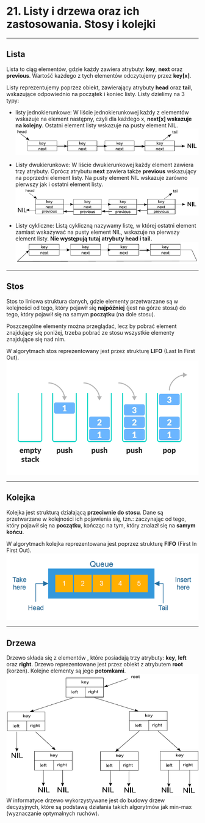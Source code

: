 # 21. Listy i drzewa oraz ich zastosowania. Stosy i kolejki

---
## Lista

Lista to ciąg elementów, gdzie każdy zawiera atrybuty: **key**, **next** oraz **previous**. Wartość każdego z tych elementów odczytujemy przez **key[x]**. 

Listy reprezentujemy poprzez obiekt, zawierający atrybuty **head** oraz **tail**, wskazujące odpowiednio na początek i koniec listy.
Listy dzielimy na 3 typy:

- listy jednokierunkowe:
W liście jednokierunkowej każdy z elementów wskazuje na element następny, czyli dla każdego x, **next[x] wskazuje na kolejny**. Ostatni element listy wskazuje na
pusty element NIL.
![Alt text](images/lista_jednokierunkowa.png)


-  Listy dwukierunkowe:
W liście dwukierunkowej każdy element zawiera trzy atrybuty. Oprócz atrybutu **next** zawiera także **previous** wskazujący na poprzedni element listy. Na pusty
element NIL wskazuje zarówno pierwszy jak i ostatni element listy.
![Alt text](images/lista_dwukierunkowa.png)


-  Listy cykliczne:
Listą cykliczną nazywamy listę, w której ostatni element zamiast wskazywać na pusty element NIL, wskazuje na pierwszy element listy. **Nie występują tutaj atrybuty head i tail.**
![Alt text](images/lista_cykliczna.png)

---

## Stos
Stos to liniowa struktura danych, gdzie elementy przetwarzane są w kolejności od tego, który pojawił się **najpóźniej** (jest na górze stosu) do tego, który pojawił się na samym **początku** (na dole stosu).

Poszczególne elementy można przeglądać, lecz by pobrać element znajdujący się poniżej, trzeba pobrać ze stosu wszystkie elementy znajdujące się nad nim.

W algorytmach stos reprezentowany jest przez strukturę **LIFO** (Last In First Out).
![Alt text](images/stack.webp)

---

## Kolejka
Kolejka jest strukturą działającą **przeciwnie do stosu**. Dane są przetwarzane w kolejności ich pojawienia się, tzn.: zaczynając od tego, który pojawił się na
**początku**, kończąc na tym, który znalazł się na **samym końcu**.

W algorytmach kolejka reprezentowana jest poprzez strukturę **FIFO** (First In First Out).
![Alt text](images/queue.png)

---

## Drzewa

Drzewo składa się z elementów , które posiadają trzy atrybuty: **key**, **left** oraz **right**.
Drzewo reprezentowane jest przez obiekt z atrybutem **root** (korzeń). Kolejne elementy są jego **potomkami**.
![Alt text](images/binary_tree.png)
W informatyce drzewo wykorzystywane jest do budowy drzew decyzyjnych, które są podstawą działania takich algorytmów jak min-max (wyznaczanie optymalnych ruchów).